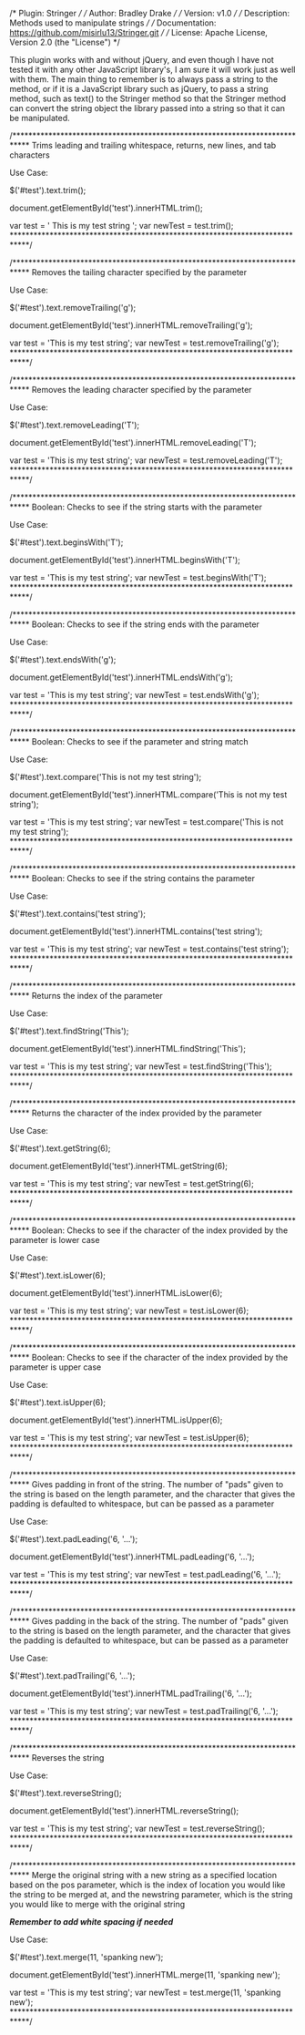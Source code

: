 /* Plugin:          Stringer                                        */
/* Author:          Bradley Drake                                   */
/* Version:         v1.0                                            */
/* Description:     Methods used to manipulate strings              */
/* Documentation:   https://github.com/misirlu13/Stringer.git       */
/* License:         Apache License, Version 2.0 (the "License")     */



This plugin works with and without jQuery, and even though I have not tested it 
with any other JavaScript library's, I am sure it will work just as well with 
them.  The main thing to remember is to always pass a string to the method, or
if it is a JavaScript library such as jQuery, to pass a string method, such as
text() to the Stringer method so that the Stringer method can convert the 
string object the library passed into a string so that it can be manipulated.


/****************************************************************************
Trims leading and trailing whitespace, returns, new lines, and tab characters

Use Case:

$('#test').text.trim();

document.getElementById('test').innerHTML.trim();

var test = '          This is my test string        ';
var newTest = test.trim();
****************************************************************************/

/****************************************************************************
Removes the tailing character specified by the parameter

Use Case:

$('#test').text.removeTrailing('g');

document.getElementById('test').innerHTML.removeTrailing('g');

var test = 'This is my test string';
var newTest = test.removeTrailing('g');
****************************************************************************/

/****************************************************************************
Removes the leading character specified by the parameter

Use Case:

$('#test').text.removeLeading('T');

document.getElementById('test').innerHTML.removeLeading('T');

var test = 'This is my test string';
var newTest = test.removeLeading('T');
****************************************************************************/

/****************************************************************************
Boolean:  Checks to see if the string starts with the parameter

Use Case:

$('#test').text.beginsWith('T');

document.getElementById('test').innerHTML.beginsWith('T');

var test = 'This is my test string';
var newTest = test.beginsWith('T');
****************************************************************************/

/****************************************************************************
Boolean:  Checks to see if the string ends with the parameter

Use Case:

$('#test').text.endsWith('g');

document.getElementById('test').innerHTML.endsWith('g');

var test = 'This is my test string';
var newTest = test.endsWith('g');
****************************************************************************/

/****************************************************************************
Boolean:  Checks to see if the parameter and string match

Use Case:

$('#test').text.compare('This is not my test string');

document.getElementById('test').innerHTML.compare('This is not my test string');

var test = 'This is my test string';
var newTest = test.compare('This is not my test string');
****************************************************************************/

/****************************************************************************
Boolean:  Checks to see if the string contains the parameter

Use Case:

$('#test').text.contains('test string');

document.getElementById('test').innerHTML.contains('test string');

var test = 'This is my test string';
var newTest = test.contains('test string');
****************************************************************************/


/****************************************************************************
Returns the index of the parameter

Use Case:

$('#test').text.findString('This');

document.getElementById('test').innerHTML.findString('This');

var test = 'This is my test string';
var newTest = test.findString('This');
****************************************************************************/


/****************************************************************************
Returns the character of the index provided by the parameter

Use Case:

$('#test').text.getString(6);

document.getElementById('test').innerHTML.getString(6);

var test = 'This is my test string';
var newTest = test.getString(6);
****************************************************************************/


/****************************************************************************
Boolean:  Checks to see if the character of the index provided by the 
parameter is lower case

Use Case:

$('#test').text.isLower(6);

document.getElementById('test').innerHTML.isLower(6);

var test = 'This is my test string';
var newTest = test.isLower(6);
****************************************************************************/


/****************************************************************************
Boolean:  Checks to see if the character of the index provided by the 
parameter is upper case

Use Case:

$('#test').text.isUpper(6);

document.getElementById('test').innerHTML.isUpper(6);

var test = 'This is my test string';
var newTest = test.isUpper(6);
****************************************************************************/


/****************************************************************************
Gives padding in front of the string.  The number of "pads" given to the 
string is based on the length parameter, and the character that gives the 
padding is defaulted to whitespace, but can be passed as a parameter

Use Case:

$('#test').text.padLeading('6, '...');

document.getElementById('test').innerHTML.padLeading('6, '...');

var test = 'This is my test string';
var newTest = test.padLeading('6, '...');
****************************************************************************/


/****************************************************************************
Gives padding in the back  of the string.  The number of "pads" given to the 
string is based on the length parameter, and the character that gives the 
padding is defaulted to whitespace, but can be passed as a parameter

Use Case:

$('#test').text.padTrailing('6, '...');

document.getElementById('test').innerHTML.padTrailing('6, '...');

var test = 'This is my test string';
var newTest = test.padTrailing('6, '...');
****************************************************************************/


/****************************************************************************
Reverses the string

Use Case:

$('#test').text.reverseString();

document.getElementById('test').innerHTML.reverseString();

var test = 'This is my test string';
var newTest = test.reverseString();
****************************************************************************/


/****************************************************************************
Merge the original string with a new string as a specified location based on 
the pos parameter, which is the index of location you would like the string 
to be merged at, and the newstring parameter, which is the string you would 
like to merge with the original string

***Remember to add white spacing if needed***

Use Case:

$('#test').text.merge(11, 'spanking new');

document.getElementById('test').innerHTML.merge(11, 'spanking new');

var test = 'This is my test string';
var newTest = test.merge(11, 'spanking new');
****************************************************************************/




